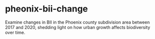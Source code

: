 # pheonix-bii-change
Examine changes in BII in the Phoenix county subdivision area between 2017 and 2020, shedding light on how urban growth affects biodiversity over time.
